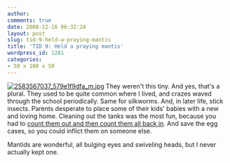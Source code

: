 ```yaml
---
author:
comments: true
date: 2008-12-16 06:32:24
layout: post
slug: tid-9-held-a-praying-mantis
title: 'TID 9: Held a praying mantis'
wordpress_id: 1281
categories:
- 50 x 100 x 50
---
```


[![2583567037_579e1f9dfa_m.jpg](/uploads/2008/12/2583567037-579e1f9dfa-m.jpg)](http://flickr.com/photos/blockpartypress/2583567037/) They weren't this tiny. And yes, that's a plural. They used to be quite common where I lived, and crazes waved through the school periodically. Same for silkworms. And, in later life, stick insects. Parents desperate to place some of their kids' babies with a new and loving home. Cleaning out the tanks was the most fun, because you had to [count them out and then count them all back in](http://news.bbc.co.uk/onthisday/hi/correspondents/newsid_2626000/2626477.stm). And save the egg cases, so you could inflict them on someone else.

Mantids are wonderful, all bulging eyes and swiveling heads, but I never actually kept one.


